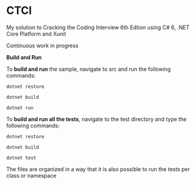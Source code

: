 CTCI
====

My solution to Cracking the Coding Interview 6th Edtion using C# 6, .NET Core Platform and Xunit

Continuous work in progress

**Build and Run**

To __build and run__ the sample, navigate to src and run the following commands:
```
dotnet restore

dotnet build

dotnet run
```
To __build and run all the tests__, navigate to the test directory and type the following commands:
```
dotnet restore

dotnet build

dotnet test
```
The files are organized in a way that it is also possible to run the tests per class or namespace